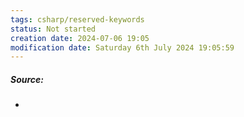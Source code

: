```yaml
---
tags: csharp/reserved-keywords
status: Not started
creation date: 2024-07-06 19:05
modification date: Saturday 6th July 2024 19:05:59
---
```

##### Source:
* 